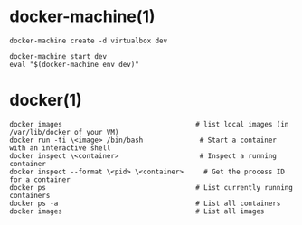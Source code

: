 
# docker-machine(1)

    docker-machine create -d virtualbox dev

    docker-machine start dev
    eval "$(docker-machine env dev)"

# docker(1)

    docker images                                 # list local images (in /var/lib/docker of your VM)
    docker run -ti \<image> /bin/bash              # Start a container with an interactive shell
    docker inspect \<container>                    # Inspect a running container
    docker inspect --format \<pid> \<container>     # Get the process ID for a container
    docker ps                                     # List currently running containers
    docker ps -a                                  # List all containers
    docker images                                 # List all images
